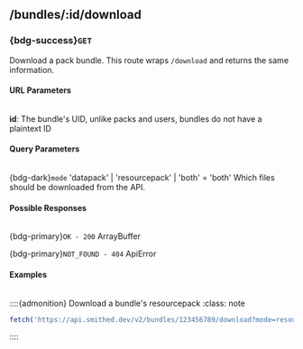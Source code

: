 ## /bundles/:id/download
### {bdg-success}`GET`

Download a pack bundle. This route wraps `/download` and returns the same information.


#### URL Parameters
<div class='sd-bg-secondary' style='width: 95%; height: 1px; margin: 0em 0em 0.1em 0em'></div>

**id**:
The bundle's UID, unlike packs and users, bundles do not have a plaintext ID


#### Query Parameters
<div class='sd-bg-secondary' style='width: 95%; height: 1px; margin: 0em 0em 0.1em 0em'></div>

{bdg-dark}`mode` <label class="sd-text-secondary">'datapack' | 'resourcepack' | 'both' = 'both'</label>
Which files should be downloaded from the API.




#### Possible Responses
<div class='sd-bg-secondary' style='width: 95%; height: 1px; margin: 0em 0em 0.1em 0em'></div>

{bdg-primary}`OK - 200` <label class="sd-text-secondary">ArrayBuffer</label>

{bdg-primary}`NOT_FOUND - 404` <label class="sd-text-secondary">ApiError</label>



#### Examples
<div class='sd-bg-secondary' style='width: 95%; height: 1px; margin: 0em 0em 0.1em 0em'></div>

::::{admonition} Download a bundle's resourcepack
    :class: note        
```ts
fetch('https://api.smithed.dev/v2/bundles/123456789/download?mode=resourcepack')
```
::::

<br/>


